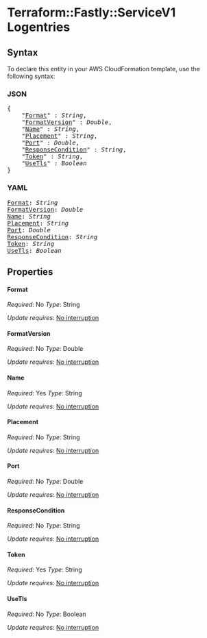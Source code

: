 # Terraform::Fastly::ServiceV1 Logentries

## Syntax

To declare this entity in your AWS CloudFormation template, use the following syntax:

### JSON

<pre>
{
    "<a href="#format" title="Format">Format</a>" : <i>String</i>,
    "<a href="#formatversion" title="FormatVersion">FormatVersion</a>" : <i>Double</i>,
    "<a href="#name" title="Name">Name</a>" : <i>String</i>,
    "<a href="#placement" title="Placement">Placement</a>" : <i>String</i>,
    "<a href="#port" title="Port">Port</a>" : <i>Double</i>,
    "<a href="#responsecondition" title="ResponseCondition">ResponseCondition</a>" : <i>String</i>,
    "<a href="#token" title="Token">Token</a>" : <i>String</i>,
    "<a href="#usetls" title="UseTls">UseTls</a>" : <i>Boolean</i>
}
</pre>

### YAML

<pre>
<a href="#format" title="Format">Format</a>: <i>String</i>
<a href="#formatversion" title="FormatVersion">FormatVersion</a>: <i>Double</i>
<a href="#name" title="Name">Name</a>: <i>String</i>
<a href="#placement" title="Placement">Placement</a>: <i>String</i>
<a href="#port" title="Port">Port</a>: <i>Double</i>
<a href="#responsecondition" title="ResponseCondition">ResponseCondition</a>: <i>String</i>
<a href="#token" title="Token">Token</a>: <i>String</i>
<a href="#usetls" title="UseTls">UseTls</a>: <i>Boolean</i>
</pre>

## Properties

#### Format

_Required_: No
_Type_: String

_Update requires_: [No interruption](https://docs.aws.amazon.com/AWSCloudFormation/latest/UserGuide/using-cfn-updating-stacks-update-behaviors.html#update-no-interrupt)

#### FormatVersion

_Required_: No
_Type_: Double

_Update requires_: [No interruption](https://docs.aws.amazon.com/AWSCloudFormation/latest/UserGuide/using-cfn-updating-stacks-update-behaviors.html#update-no-interrupt)

#### Name

_Required_: Yes
_Type_: String

_Update requires_: [No interruption](https://docs.aws.amazon.com/AWSCloudFormation/latest/UserGuide/using-cfn-updating-stacks-update-behaviors.html#update-no-interrupt)

#### Placement

_Required_: No
_Type_: String

_Update requires_: [No interruption](https://docs.aws.amazon.com/AWSCloudFormation/latest/UserGuide/using-cfn-updating-stacks-update-behaviors.html#update-no-interrupt)

#### Port

_Required_: No
_Type_: Double

_Update requires_: [No interruption](https://docs.aws.amazon.com/AWSCloudFormation/latest/UserGuide/using-cfn-updating-stacks-update-behaviors.html#update-no-interrupt)

#### ResponseCondition

_Required_: No
_Type_: String

_Update requires_: [No interruption](https://docs.aws.amazon.com/AWSCloudFormation/latest/UserGuide/using-cfn-updating-stacks-update-behaviors.html#update-no-interrupt)

#### Token

_Required_: Yes
_Type_: String

_Update requires_: [No interruption](https://docs.aws.amazon.com/AWSCloudFormation/latest/UserGuide/using-cfn-updating-stacks-update-behaviors.html#update-no-interrupt)

#### UseTls

_Required_: No
_Type_: Boolean

_Update requires_: [No interruption](https://docs.aws.amazon.com/AWSCloudFormation/latest/UserGuide/using-cfn-updating-stacks-update-behaviors.html#update-no-interrupt)

